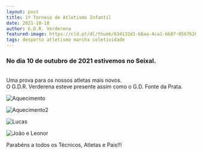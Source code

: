 ```yaml
---
layout: post
title: 1º Torneio de Atletismo Infantil
date: 2021-10-10
author: G.D.R. Verderena
featured-image: https://cld.pt/dl/thumb/634132d1-b6aa-4ca1-bb87-056762045c48/WhatsApp%20Image%202021-10-10%20at%2009.11.30.jpeg?size=xl&crop=false&format=jpeg
tags: desporto atletismo marcha coletividade
---
```


<h3>No dia 10 de outubro de 2021 estivemos no Seixal.</h3>
<br>Uma prova para os nossos atletas mais novos. 
<br>O G.D.R. Verderena esteve presente assim como o G.D. Fonte da Prata.

![Aquecimento](https://cld.pt/dl/thumb/b669f16d-9a20-4295-b2d8-011620d7c7aa/WhatsApp%20Image%202021-10-10%20at%2011.15.12%20%281%29.jpeg?size=xl&crop=false&format=jpeg)

![Aquecimento2](https://cld.pt/dl/thumb/b8f8f168-306d-41ca-a690-1f904314033a/WhatsApp%20Image%202021-10-10%20at%2011.15.12.jpeg?size=xl&crop=false&format=jpeg)

![Lucas](https://cld.pt/dl/thumb/fbf658e4-3a93-4246-8cc3-7c692850af63/WhatsApp%20Image%202021-10-10%20at%2012.40.03.jpeg?size=xl&crop=false&format=jpeg)

![João e Leonor](https://cld.pt/dl/thumb/dc598a75-d663-4d64-86db-485b0b4b3c71/WhatsApp%20Image%202021-10-10%20at%2012.40.04.jpeg?size=xl&crop=false&format=jpeg)

<p>Parabéns a todos os Técnicos, Atletas e Pais!!!
